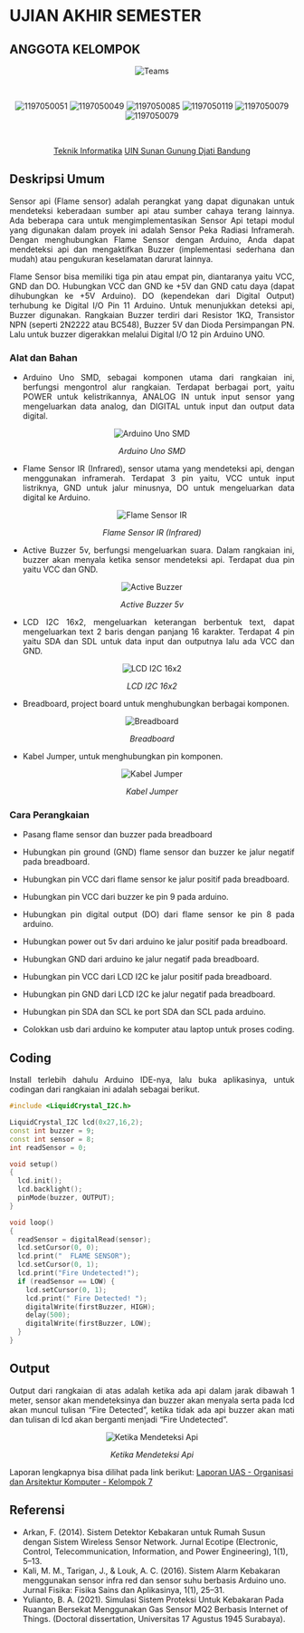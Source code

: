 # UJIAN AKHIR SEMESTER
## ANGGOTA KELOMPOK
<div align='center'>
 
![Teams](https://img.shields.io/badge/Anggota%20Kelompok-Kelompok%207-purple)
 
<br>
 
![1197050051](https://img.shields.io/badge/103-Muhammad%20Syamil%20Hamami-blue)
![1197050049](https://img.shields.io/badge/107-Nada%20Fadhillah%20Balqis-blue)
![1197050085](https://img.shields.io/badge/113-Nur%20Halizah-blue)
![1197050119](https://img.shields.io/badge/121-Ridwan%20Ahmad%20Fauzan-blue)
![1197050079](https://img.shields.io/badge/136-Sopian%20Abdul%20Malik-blue)
![1197050079](https://img.shields.io/badge/142-Wildan%20Sophal%20Jamil-blue)
 
<br> 
 
[Teknik Informatika](http://if.uinsgd.ac.id/) [UIN Sunan Gunung Djati Bandung](https://uinsgd.ac.id/) 

</div>

## Deskripsi Umum
<p align="justify">
Sensor api (Flame sensor) adalah perangkat yang dapat digunakan untuk mendeteksi keberadaan sumber api atau sumber cahaya terang lainnya. Ada beberapa cara untuk mengimplementasikan Sensor Api tetapi modul yang digunakan dalam proyek ini adalah Sensor Peka Radiasi Inframerah. Dengan menghubungkan Flame Sensor dengan Arduino, Anda dapat mendeteksi api dan mengaktifkan Buzzer (implementasi sederhana dan mudah) atau pengukuran keselamatan darurat lainnya.
</p>
<p align="justify">
Flame Sensor bisa memiliki tiga pin atau empat pin, diantaranya yaitu VCC, GND dan DO. Hubungkan VCC dan GND ke +5V dan GND catu daya (dapat dihubungkan ke +5V Arduino). DO (kependekan dari Digital Output) terhubung ke Digital I/O Pin 11 Arduino. Untuk menunjukkan deteksi api, Buzzer digunakan. Rangkaian Buzzer terdiri dari Resistor 1KΩ, Transistor NPN (seperti 2N2222 atau BC548), Buzzer 5V dan Dioda Persimpangan PN. Lalu untuk buzzer digerakkan melalui Digital I/O 12 pin Arduino UNO.
</p>

### Alat dan Bahan
- <p align="justify">Arduino Uno SMD, sebagai komponen utama dari rangkaian ini, berfungsi mengontrol alur rangkaian. Terdapat berbagai port, yaitu POWER untuk kelistrikannya, ANALOG IN untuk input sensor yang mengeluarkan data analog, dan DIGITAL untuk input dan output data digital.</p>
<div align='center'>
 
![Arduino Uno SMD](https://miro.medium.com/max/640/1*U9NqSqX69NY-0Se2EZYc5g.webp)
 
 *Arduino Uno SMD*
 </div>
 
- <p align="justify">Flame Sensor IR (Infrared), sensor utama yang mendeteksi api, dengan menggunakan inframerah. Terdapat 3 pin yaitu, VCC untuk input listriknya, GND untuk jalur minusnya, DO untuk mengeluarkan data digital ke Arduino.</p>
<div align='center'>
 
![Flame Sensor IR](https://miro.medium.com/max/578/1*yUEXt9Fwl1pGXH-rx7oGEQ.webp)
 
 *Flame Sensor IR (Infrared)*
 </div>
 
- <p align="justify">Active Buzzer 5v, berfungsi mengeluarkan suara. Dalam rangkaian ini, buzzer akan menyala ketika sensor mendeteksi api. Terdapat dua pin yaitu VCC dan GND.</p>
<div align='center'>
 
![Active Buzzer](https://miro.medium.com/max/486/1*AV5i2FhI_0BmEpu4T4UuCw.webp)
 
 *Active Buzzer 5v*
 </div>
 
- <p align="justify">LCD I2C 16x2, mengeluarkan keterangan berbentuk text, dapat mengeluarkan text 2 baris dengan panjang 16 karakter. Terdapat 4 pin yaitu SDA dan SDL untuk data input dan outputnya lalu ada VCC dan GND.</p>
<div align='center'>
 
![LCD I2C 16x2](https://miro.medium.com/max/502/1*qsuxi7TNTjikzq4SfziTFg.webp)
 
 *LCD I2C 16x2*
 </div>
 
- <p align="justify">Breadboard, project board untuk menghubungkan berbagai komponen.</p>
<div align='center'>
 
![Breadboard](https://miro.medium.com/max/552/1*2Gd1RQjMCtg2e3OzrigkIg.webp)
 
 *Breadboard*
 </div>
 
- <p align="justify">Kabel Jumper, untuk menghubungkan pin komponen.</p>
<div align='center'>
 
![Kabel Jumper](https://miro.medium.com/max/486/1*c5dL2Onv3bd7V3gFPs-mOw.webp)
 
 *Kabel Jumper*
 </div>

### Cara Perangkaian
- <p align="justify">Pasang flame sensor dan buzzer pada breadboard</p>
- <p align="justify">Hubungkan pin ground (GND) flame sensor dan buzzer ke jalur negatif pada breadboard.</p>
- <p align="justify">Hubungkan pin VCC dari flame sensor ke jalur positif pada breadboard.</p>
- <p align="justify">Hubungkan pin VCC dari buzzer ke pin 9 pada arduino.</p>
- <p align="justify">Hubungkan pin digital output (DO) dari flame sensor ke pin 8 pada arduino.</p>
- <p align="justify">Hubungkan power out 5v dari arduino ke jalur positif pada breadboard.</p>
- <p align="justify">Hubungkan GND dari arduino ke jalur negatif pada breadboard.</p>
- <p align="justify">Hubungkan pin VCC dari LCD I2C ke jalur positif pada breadboard.</p>
- <p align="justify">Hubungkan pin GND dari LCD I2C ke jalur negatif pada breadboard.</p>
- <p align="justify">Hubungkan pin SDA dan SCL ke port SDA dan SCL pada arduino.</p>
- <p align="justify">Colokkan usb dari arduino ke komputer atau laptop untuk proses coding.</p>

## Coding

<p align="justify">Install terlebih dahulu Arduino IDE-nya, lalu buka aplikasinya, untuk codingan dari rangkaian ini adalah sebagai berikut.</p>

```C++
#include <LiquidCrystal_I2C.h>

LiquidCrystal_I2C lcd(0x27,16,2);
const int buzzer = 9;
const int sensor = 8;
int readSensor = 0;

void setup()
{
  lcd.init();                      
  lcd.backlight();
  pinMode(buzzer, OUTPUT);
}

void loop()
{
  readSensor = digitalRead(sensor);
  lcd.setCursor(0, 0);
  lcd.print("  FLAME SENSOR");
  lcd.setCursor(0, 1);
  lcd.print("Fire Undetected!");
  if (readSensor == LOW) {
    lcd.setCursor(0, 1);
    lcd.print(" Fire Detected! ");
    digitalWrite(firstBuzzer, HIGH);
    delay(500);
    digitalWrite(firstBuzzer, LOW);
  }
}
```

## Output

<p align="justify">
Output dari rangkaian di atas adalah ketika ada api dalam jarak dibawah 1 meter, sensor akan mendeteksinya dan buzzer akan menyala serta pada lcd akan muncul tulisan “Fire Detected”, ketika tidak ada api buzzer akan mati dan tulisan di lcd akan berganti menjadi “Fire Undetected”.
</p>

<div align='center'>
 
![Ketika Mendeteksi Api](https://miro.medium.com/max/640/1*iuMl6kcJYKmbi9v7xNY7Ag.webp)
 
 *Ketika Mendeteksi Api*
 </div>

Laporan lengkapnya bisa dilihat pada link berikut: [Laporan UAS - Organisasi dan Arsitektur Komputer - Kelompok 7](https://github.com/Mhmmds911/Laporan_Arsikom/raw/main/LAPORAN%20ORGANISASI%20%26%20ARSITEKTUR%20KOMPUTER_KELOMPOK%207.pdf)

## Referensi
- Arkan, F. (2014). Sistem Detektor Kebakaran untuk Rumah Susun dengan Sistem Wireless Sensor Network. Jurnal Ecotipe (Electronic, Control, Telecommunication, Information, and Power Engineering), 1(1), 5–13.
- Kali, M. M., Tarigan, J., & Louk, A. C. (2016). Sistem Alarm Kebakaran menggunakan sensor infra red dan sensor suhu berbasis Arduino uno. Jurnal Fisika: Fisika Sains dan Aplikasinya, 1(1), 25–31.
- Yulianto, B. A. (2021). Simulasi Sistem Proteksi Untuk Kebakaran Pada Ruangan Bersekat Menggunakan Gas Sensor MQ2 Berbasis Internet of Things. (Doctoral dissertation, Universitas 17 Agustus 1945 Surabaya).
